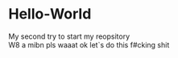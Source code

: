 # Hello-World
My second try to start my reopsitory  
W8 a mibn pls
waaat
ok let`s do this f#cking shit
